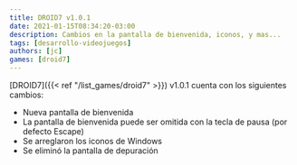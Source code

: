 ```yaml
---
title: DROID7 v1.0.1
date: 2021-01-15T08:34:20-03:00
description: Cambios en la pantalla de bienvenida, iconos, y mas...
tags: [desarrollo-videojuegos]
authors: [jc]
games: [droid7]
---
```


[DROID7]({{< ref "/list_games/droid7" >}}) v1.0.1 cuenta con los siguientes cambios:

-   Nueva pantalla de bienvenida
-   La pantalla de bienvenida puede ser omitida con la tecla de pausa (por defecto Escape)
-   Se arreglaron los iconos de Windows
-   Se eliminó la pantalla de depuración
